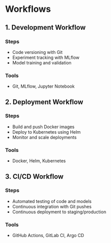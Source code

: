# Workflows

## 1. Development Workflow

### Steps

- Code versioning with Git
- Experiment tracking with MLflow
- Model training and validation

### Tools

- Git, MLflow, Jupyter Notebook

## 2. Deployment Workflow

### Steps

- Build and push Docker images
- Deploy to Kubernetes using Helm
- Monitor and scale deployments

### Tools

- Docker, Helm, Kubernetes

## 3. CI/CD Workflow

### Steps

- Automated testing of code and models
- Continuous integration with Git pushes
- Continuous deployment to staging/production

### Tools

- GitHub Actions, GitLab CI, Argo CD